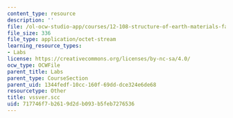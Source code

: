 ```yaml
---
content_type: resource
description: ''
file: /ol-ocw-studio-app/courses/12-108-structure-of-earth-materials-fall-2004/717746f7b2619d2db093b5feb7276536_vssver.scc
file_size: 336
file_type: application/octet-stream
learning_resource_types:
- Labs
license: https://creativecommons.org/licenses/by-nc-sa/4.0/
ocw_type: OCWFile
parent_title: Labs
parent_type: CourseSection
parent_uid: 1344fedf-10cc-160f-69dd-dce324e6de68
resourcetype: Other
title: vssver.scc
uid: 717746f7-b261-9d2d-b093-b5feb7276536
---
```

